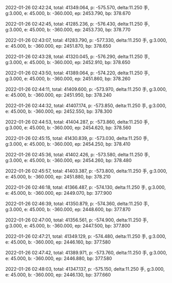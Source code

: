 2022-01-26 02:42:24, total: 41349.064, p: -575.570, delta:11.250 手, g:3.000, e: 45.000, b: -360.000, ep: 2453.790, bp: 378.670

2022-01-26 02:42:45, total: 41285.236, p: -576.430, delta:11.250 手, g:3.000, e: 45.000, b: -360.000, ep: 2453.730, bp: 378.770

2022-01-26 02:43:07, total: 41283.790, p: -577.330, delta:11.250 手, g:3.000, e: 45.000, b: -360.000, ep: 2451.870, bp: 378.650

2022-01-26 02:43:28, total: 41320.045, p: -576.290, delta:11.250 手, g:3.000, e: 45.000, b: -360.000, ep: 2452.910, bp: 378.650

2022-01-26 02:43:50, total: 41389.064, p: -574.220, delta:11.250 手, g:3.000, e: 45.000, b: -360.000, ep: 2451.860, bp: 378.260

2022-01-26 02:44:11, total: 41409.600, p: -573.970, delta:11.250 手, g:3.000, e: 45.000, b: -360.000, ep: 2451.950, bp: 378.240

2022-01-26 02:44:32, total: 41407.174, p: -573.850, delta:11.250 手, g:3.000, e: 45.000, b: -360.000, ep: 2452.550, bp: 378.300

2022-01-26 02:44:53, total: 41404.287, p: -573.860, delta:11.250 手, g:3.000, e: 45.000, b: -360.000, ep: 2454.620, bp: 378.560

2022-01-26 02:45:15, total: 41430.839, p: -573.030, delta:11.250 手, g:3.000, e: 45.000, b: -360.000, ep: 2454.250, bp: 378.410

2022-01-26 02:45:36, total: 41402.426, p: -573.580, delta:11.250 手, g:3.000, e: 45.000, b: -360.000, ep: 2454.260, bp: 378.480

2022-01-26 02:45:57, total: 41403.387, p: -573.800, delta:11.250 手, g:3.000, e: 45.000, b: -360.000, ep: 2451.880, bp: 378.210

2022-01-26 02:46:18, total: 41366.487, p: -574.130, delta:11.250 手, g:3.000, e: 45.000, b: -360.000, ep: 2449.070, bp: 377.900

2022-01-26 02:46:39, total: 41350.879, p: -574.360, delta:11.250 手, g:3.000, e: 45.000, b: -360.000, ep: 2448.600, bp: 377.870

2022-01-26 02:47:00, total: 41356.561, p: -574.900, delta:11.250 手, g:3.000, e: 45.000, b: -360.000, ep: 2447.500, bp: 377.800

2022-01-26 02:47:21, total: 41349.129, p: -574.480, delta:11.250 手, g:3.000, e: 45.000, b: -360.000, ep: 2446.160, bp: 377.580

2022-01-26 02:47:42, total: 41389.971, p: -573.760, delta:11.250 手, g:3.000, e: 45.000, b: -360.000, ep: 2446.880, bp: 377.580

2022-01-26 02:48:03, total: 41347.137, p: -575.150, delta:11.250 手, g:3.000, e: 45.000, b: -360.000, ep: 2446.130, bp: 377.660